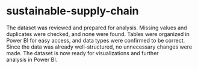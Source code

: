 # sustainable-supply-chain
The dataset was reviewed and prepared for analysis. Missing values and duplicates were checked, and none were found. Tables were organized in Power BI for easy access, and data types were confirmed to be correct. Since the data was already well-structured, no unnecessary changes were made. The dataset is now ready for visualizations and further analysis in Power BI.
